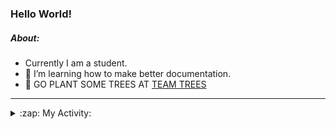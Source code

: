 ### Hello World!

##### About:
- Currently I am a student.
- 🌱 I’m learning how to make better documentation.
- 🌱 GO PLANT SOME TREES AT [TEAM TREES](https://teamtrees.org/)

---
<details>
  <summary>:zap: My Activity:</summary>
  
<!--START_SECTION:waka-->
![Code Time](http://img.shields.io/badge/Code%20Time-1%2C144%20hrs%2032%20mins-blue)

**I'm a Night 🦉** 

```text
🌞 Morning                1344 commits        ██░░░░░░░░░░░░░░░░░░░░░░░   08.99 % 
🌆 Daytime                5360 commits        █████████░░░░░░░░░░░░░░░░   35.85 % 
🌃 Evening                4298 commits        ███████░░░░░░░░░░░░░░░░░░   28.74 % 
🌙 Night                  3951 commits        ███████░░░░░░░░░░░░░░░░░░   26.42 % 
```
📅 **I'm Most Productive on Wednesday** 

```text
Monday                   2270 commits        ████░░░░░░░░░░░░░░░░░░░░░   15.18 % 
Tuesday                  1926 commits        ███░░░░░░░░░░░░░░░░░░░░░░   12.88 % 
Wednesday                3468 commits        ██████░░░░░░░░░░░░░░░░░░░   23.19 % 
Thursday                 1822 commits        ███░░░░░░░░░░░░░░░░░░░░░░   12.18 % 
Friday                   1456 commits        ██░░░░░░░░░░░░░░░░░░░░░░░   09.74 % 
Saturday                 1345 commits        ██░░░░░░░░░░░░░░░░░░░░░░░   08.99 % 
Sunday                   2666 commits        ████░░░░░░░░░░░░░░░░░░░░░   17.83 % 
```


📊 **This Week I Spent My Time On** 

```text
🔥 Editors: 
VS Code                  8 hrs 24 mins       █████████████████████████   100.00 % 

🐱‍💻 Projects: 
praise                   4 hrs 28 mins       █████████████░░░░░░░░░░░░   53.20 % 
giveth-dapps-v2          3 hrs 38 mins       ███████████░░░░░░░░░░░░░░   43.32 % 
impact-graph             17 mins             █░░░░░░░░░░░░░░░░░░░░░░░░   03.48 % 
```


 Last Updated on 01/07/2023 19:09:19 UTC
<!--END_SECTION:waka-->
</details>
